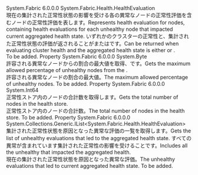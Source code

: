 <Type Name="NodesHealthEvaluation" FullName="System.Fabric.Health.NodesHealthEvaluation">
  <TypeSignature Language="C#" Value="public sealed class NodesHealthEvaluation : System.Fabric.Health.HealthEvaluation" />
  <TypeSignature Language="ILAsm" Value=".class public auto ansi sealed beforefieldinit NodesHealthEvaluation extends System.Fabric.Health.HealthEvaluation" />
  <TypeSignature Language="DocId" Value="T:System.Fabric.Health.NodesHealthEvaluation" />
  <TypeSignature Language="VB.NET" Value="Public NotInheritable Class NodesHealthEvaluation&#xA;Inherits HealthEvaluation" />
  <TypeSignature Language="F#" Value="type NodesHealthEvaluation = class&#xA;    inherit HealthEvaluation" />
  <AssemblyInfo>
    <AssemblyName>System.Fabric</AssemblyName>
    <AssemblyVersion>6.0.0.0</AssemblyVersion>
  </AssemblyInfo>
  <Base>
    <BaseTypeName>System.Fabric.Health.HealthEvaluation</BaseTypeName>
  </Base>
  <Interfaces />
  <Docs>
    <summary>
      <para><span data-ttu-id="4a8e6-101">現在の集計された正常性状態の影響を受ける各の異常なノードの正常性評価を含むノードの正常性評価を表します。</span><span class="sxs-lookup"><span data-stu-id="4a8e6-101">Represents health evaluation for nodes, containing health evaluations for each unhealthy node that impacted current aggregated health state.</span></span> <span data-ttu-id="4a8e6-102">いずれかのクラスターの正常性と、集計された正常性状態の評価が返されることが<see cref="F:System.Fabric.Health.HealthState.Error" />または<see cref="F:System.Fabric.Health.HealthState.Warning" />です。</span><span class="sxs-lookup"><span data-stu-id="4a8e6-102">Can be returned when evaluating cluster health and the aggregated health state is either <see cref="F:System.Fabric.Health.HealthState.Error" /> or <see cref="F:System.Fabric.Health.HealthState.Warning" />.</span></span></para>
    </summary>
    <remarks>To be added.</remarks>
  </Docs>
  <Members>
    <Member MemberName="MaxPercentUnhealthyNodes">
      <MemberSignature Language="C#" Value="public byte MaxPercentUnhealthyNodes { get; }" />
      <MemberSignature Language="ILAsm" Value=".property instance unsigned int8 MaxPercentUnhealthyNodes" />
      <MemberSignature Language="DocId" Value="P:System.Fabric.Health.NodesHealthEvaluation.MaxPercentUnhealthyNodes" />
      <MemberSignature Language="VB.NET" Value="Public ReadOnly Property MaxPercentUnhealthyNodes As Byte" />
      <MemberSignature Language="F#" Value="member this.MaxPercentUnhealthyNodes : byte" Usage="System.Fabric.Health.NodesHealthEvaluation.MaxPercentUnhealthyNodes" />
      <MemberType>Property</MemberType>
      <AssemblyInfo>
        <AssemblyName>System.Fabric</AssemblyName>
        <AssemblyVersion>6.0.0.0</AssemblyVersion>
      </AssemblyInfo>
      <ReturnValue>
        <ReturnType>System.Byte</ReturnType>
      </ReturnValue>
      <Docs>
        <summary>
          <para><span data-ttu-id="4a8e6-103">許容される異常なノードからの割合の最大値を取得、<see cref="T:System.Fabric.Health.ClusterHealthPolicy" />です。</span><span class="sxs-lookup"><span data-stu-id="4a8e6-103">Gets the maximum allowed percentage of unhealthy nodes from the <see cref="T:System.Fabric.Health.ClusterHealthPolicy" />.</span></span></para>
        </summary>
        <value>
          <para><span data-ttu-id="4a8e6-104">許容される異常なノードの割合の最大値。</span><span class="sxs-lookup"><span data-stu-id="4a8e6-104">The maximum allowed percentage of unhealthy nodes.</span></span></para>
        </value>
        <remarks>To be added.</remarks>
      </Docs>
    </Member>
    <Member MemberName="TotalCount">
      <MemberSignature Language="C#" Value="public long TotalCount { get; }" />
      <MemberSignature Language="ILAsm" Value=".property instance int64 TotalCount" />
      <MemberSignature Language="DocId" Value="P:System.Fabric.Health.NodesHealthEvaluation.TotalCount" />
      <MemberSignature Language="VB.NET" Value="Public ReadOnly Property TotalCount As Long" />
      <MemberSignature Language="F#" Value="member this.TotalCount : int64" Usage="System.Fabric.Health.NodesHealthEvaluation.TotalCount" />
      <MemberType>Property</MemberType>
      <AssemblyInfo>
        <AssemblyName>System.Fabric</AssemblyName>
        <AssemblyVersion>6.0.0.0</AssemblyVersion>
      </AssemblyInfo>
      <ReturnValue>
        <ReturnType>System.Int64</ReturnType>
      </ReturnValue>
      <Docs>
        <summary>
          <para><span data-ttu-id="4a8e6-105">正常性ストア内のノードの合計数を取得します。</span><span class="sxs-lookup"><span data-stu-id="4a8e6-105">Gets the total number of nodes in the health store.</span></span></para>
        </summary>
        <value>
          <para><span data-ttu-id="4a8e6-106">正常性ストア内のノードの合計数。</span><span class="sxs-lookup"><span data-stu-id="4a8e6-106">The total number of nodes in the health store.</span></span></para>
        </value>
        <remarks>To be added.</remarks>
      </Docs>
    </Member>
    <Member MemberName="UnhealthyEvaluations">
      <MemberSignature Language="C#" Value="public System.Collections.Generic.IList&lt;System.Fabric.Health.HealthEvaluation&gt; UnhealthyEvaluations { get; }" />
      <MemberSignature Language="ILAsm" Value=".property instance class System.Collections.Generic.IList`1&lt;class System.Fabric.Health.HealthEvaluation&gt; UnhealthyEvaluations" />
      <MemberSignature Language="DocId" Value="P:System.Fabric.Health.NodesHealthEvaluation.UnhealthyEvaluations" />
      <MemberSignature Language="VB.NET" Value="Public ReadOnly Property UnhealthyEvaluations As IList(Of HealthEvaluation)" />
      <MemberSignature Language="F#" Value="member this.UnhealthyEvaluations : System.Collections.Generic.IList&lt;System.Fabric.Health.HealthEvaluation&gt;" Usage="System.Fabric.Health.NodesHealthEvaluation.UnhealthyEvaluations" />
      <MemberType>Property</MemberType>
      <AssemblyInfo>
        <AssemblyName>System.Fabric</AssemblyName>
        <AssemblyVersion>6.0.0.0</AssemblyVersion>
      </AssemblyInfo>
      <ReturnValue>
        <ReturnType>System.Collections.Generic.IList&lt;System.Fabric.Health.HealthEvaluation&gt;</ReturnType>
      </ReturnValue>
      <Docs>
        <summary>
          <para><span data-ttu-id="4a8e6-107">集計された正常性状態を原因となった異常な評価の一覧を取得します。</span><span class="sxs-lookup"><span data-stu-id="4a8e6-107">Gets the list of unhealthy evaluations that led to the aggregated health state.</span></span> <span data-ttu-id="4a8e6-108">すべての異常が含まれています<see cref="T:System.Fabric.Health.NodeHealthEvaluation" />集計された正常性の影響を受けることです。</span><span class="sxs-lookup"><span data-stu-id="4a8e6-108">Includes all the unhealthy <see cref="T:System.Fabric.Health.NodeHealthEvaluation" /> that impacted the aggregated health.</span></span></para>
        </summary>
        <value>
          <para><span data-ttu-id="4a8e6-109">現在の集計された正常性状態を原因となった異常な評価。</span><span class="sxs-lookup"><span data-stu-id="4a8e6-109">The unhealthy evaluations that led to current aggregated health state.</span></span></para>
        </value>
        <remarks>To be added.</remarks>
      </Docs>
    </Member>
  </Members>
</Type>